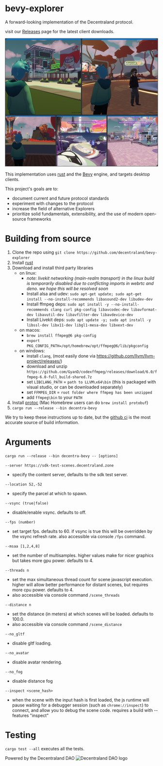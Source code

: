 # bevy-explorer

A forward-looking implementation of the Decentraland protocol.

visit our [Releases](https://github.com/decentraland/bevy-explorer/releases/latest) page for the latest client downloads.

![screenshots](montage.png)

This implementation uses [rust](https://www.rust-lang.org/) and the [Bevy](https://bevyengine.org) engine, and targets desktop clients.

This project's goals are to:
- document current and future protocol standards
- experiment with changes to the protocol
- increase the field of alternative Explorers
- prioritize solid fundamentals, extensibility, and the use of modern open-source frameworks

# Building from source

1. Clone the repo using `git clone https://github.com/decentraland/bevy-explorer`
2. Install [rust](https://www.rust-lang.org/tools/install)
3. Download and install third party libraries
    - on linux:
      - *note: livekit networking (main-realm transport) in the linux build is temporarily disabled due to conflicting imports in webrtc and deno. we hope this will be resolved soon*
      - Install alsa and udev: `sudo apt-get update; sudo apt-get install --no-install-recommends libasound2-dev libudev-dev`
      - Install ffmpeg deps: `sudo apt install -y --no-install-recommends clang curl pkg-config libavcodec-dev libavformat-dev libavutil-dev libavfilter-dev libavdevice-dev`
      - Install Livekit deps: `sudo apt update -y; sudo apt install -y libssl-dev libx11-dev libgl1-mesa-dev libxext-dev`
    - on macos: 
      - `brew install ffmpeg@6 pkg-config`
      - `export PKG_CONFIG_PATH=/opt/homebrew/opt/ffmpeg@6/lib/pkgconfig`
    - on windows: 
      - install `clang`, (most easily done via https://github.com/llvm/llvm-project/releases/)
      - download and unzip `https://github.com/GyanD/codexffmpeg/releases/download/6.0/ffmpeg-6.0-full_build-shared.7z`
      - set `LIBCLANG_PATH` = `path to LLVM\x64\bin` (this is packaged with visual studio, or can be downloaded separately)
      - set `FFMPEG_DIR` = `root folder where ffmpeg has been unzipped`
      - add `ffmpeg\bin` to your `PATH`
4. Install [protoc](https://github.com/protocolbuffers/protobuf/releases) (Mac Homebrew users can do `brew install protobuf`)
5. `cargo run --release --bin decentra-bevy`

We try to keep these instructions up to date, but the [github ci](.github/workflows/ci.yml) is the most accurate source of build information.

# Arguments

`cargo run --release --bin decentra-bevy -- [options]`

`--server https://sdk-test-scenes.decentraland.zone`
- specify the content server, defaults to the sdk test server.

`--location 52,-52`
- specify the parcel at which to spawn.

`--vsync (true|false)`
- disable/enable vsync. defaults to off.

`--fps (number)`
- set target fps. defaults to 60. if vsync is true this will be overridden by the vsync refresh rate. also accessible via console `/fps` command.

`--msaa [1,2,4,8]`
- set the number of multisamples. higher values make for nicer graphics but takes more gpu power. defaults to 4.

`--threads n`
- set the max simultaneous thread count for scene javascript execution. higher will allow better performance for distant scenes, but requires more cpu power. defaults to 4.
- also accessible via console command `/scene_threads`

`--distance n`
- set the distance (in meters) at which scenes will be loaded. defaults to 100.0.
- also accessible via console command `/scene_distance`

`--no_gltf`
- disable gltf loading.

`--no_avatar`
- disable avatar rendering.

`--no_fog`
- disable distance fog

`--inspect <scene_hash>`
- when the scene with the input hash is first loaded, the js runtime will pause waiting for a debugger session (such as `chrome://inspect`) to connect, and allow you to debug the scene code. requires a build with --features "inspect"

# Testing

`cargo test --all` executes all the tests.


Powered by the Decentraland DAO
![Decentraland DAO logo](https://bafkreibci6gg3wbjvxzlqpuh353upzrssalqqoddb6c4rez33bcagqsc2a.ipfs.nftstorage.link/)
